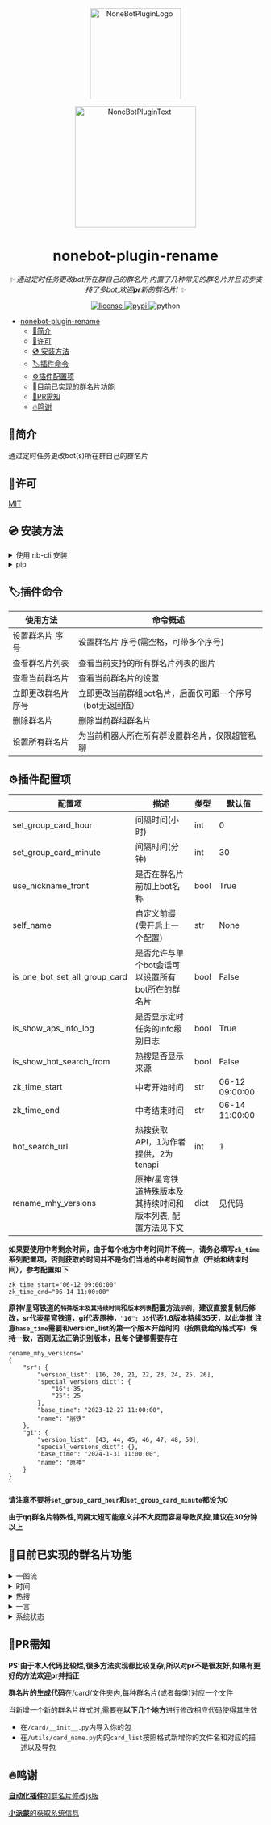 <div align="center">
  <a href="https://v2.nonebot.dev/store"><img src="https://ghproxy.com/https://github.com/A-kirami/nonebot-plugin-template/blob/resources/nbp_logo.png" width="180" height="180" alt="NoneBotPluginLogo"></a>
  <br>
  <p><img src="https://ghproxy.com/https://github.com/A-kirami/nonebot-plugin-template/blob/resources/NoneBotPlugin.svg" width="240" alt="NoneBotPluginText"></p>
</div>

<div align="center">

# nonebot-plugin-rename

_✨ 通过定时任务更改bot所在群自己的群名片,内置了几种常见的群名片并且初步支持了多bot,欢迎**pr**新的群名片! ✨_

<a href="https://raw.githubusercontent.com/nonebot/nonebot2/master/LICENSE">
    <img src="https://img.shields.io/github/license/forchannot/nonebot_plugin_rename" alt="license">
</a>
<a href="https://pypi.python.org/pypi/nonebot-plugin-rename">
    <img src="https://img.shields.io/pypi/v/nonebot-plugin-rename.svg" alt="pypi">
</a>
<img src="https://img.shields.io/badge/python-3.8+-yellow.svg" alt="python">

</div>

<!-- TOC -->
- [nonebot-plugin-rename](#nonebot-plugin-rename)
  - [📖简介](#简介)
  - [🔐许可](#许可)
  - [💿 安装方法](#-安装方法)
  - [🏷️插件命令](#️插件命令)
  - [⚙️插件配置项](#️插件配置项)
  - [🎉目前已实现的群名片功能](#目前已实现的群名片功能)
  - [🧐PR需知](#pr需知)
  - [🔥鸣谢](#鸣谢)

## 📖简介

通过定时任务更改bot(s)所在群自己的群名片

## 🔐许可

[MIT](https://github.com/forchannot/nonebot-plugin-rename/blob/main/LICENSE)

## 💿 安装方法

<details>
<summary>使用 nb-cli 安装</summary>
在 nonebot2 项目的根目录下打开命令行, 输入以下指令即可安装

    nb plugin install nonebot-plugin-rename
</details>

<details>
<summary>pip</summary>

    pip install nonebot-plugin-rename

打开 nonebot2 项目根目录下的 `pyproject.toml` 文件, 在 `[tool.nonebot]` 部分追加写入

    plugins = ["nonebot_plugin_rename"]

```
[tool.nonebot]
plugins = []
plugin_dirs = ["src/plugins"]
```
</details>



## 🏷️插件命令

| 使用方法       | 命令概述                             |
|------------|----------------------------------|
| 设置群名片 序号   | 设置群名片 序号(需空格，可带多个序号)             |
| 查看群名片列表    | 查看当前支持的所有群名片列表的图片                |
| 查看当前群名片    | 查看当前群名片的设置                       |
| 立即更改群名片 序号 | 立即更改当前群组bot名片，后面仅可跟一个序号（bot无返回值） |
| 删除群名片      | 删除当前群组群名片                        |
| 设置所有群名片    | 为当前机器人所在所有群设置群名片，仅限超管私聊          |

## ⚙️插件配置项

| 配置项                           | 描述                          | 类型   | 默认值            |
|-------------------------------|-----------------------------|------|----------------|
| set_group_card_hour           | 间隔时间(小时)                    | int  | 0              |
| set_group_card_minute         | 间隔时间(分钟)                    | int  | 30             |
| use_nickname_front            | 是否在群名片前加上bot名称              | bool | True           |
| self_name                     | 自定义前缀(需开启上一个配置)             | str  | None           |
| is_one_bot_set_all_group_card | 是否允许与单个bot会话可以设置所有bot所在的群名片 | bool | False          |
| is_show_aps_info_log          | 是否显示定时任务的info级别日志           | bool | True           |
| is_show_hot_search_from       | 热搜是否显示来源                    | bool | False          |
| zk_time_start                 | 中考开始时间                      | str  | 06-12 09:00:00 |
| zk_time_end                   | 中考结束时间                      | str  | 06-14 11:00:00 |
| hot_search_url                | 热搜获取API，1为作者提供，2为tenapi| int  | 1 |
| rename_mhy_versions | 原神/星穹铁道特殊版本及其持续时间和版本列表, 配置方法见下文 | dict | 见代码 |

**如果要使用中考剩余时间，由于每个地方中考时间并不统一，请务必填写`zk_time`系列配置项，否则获取的时间并不是你们当地的中考时间节点（开始和结束时间），参考配置如下**
```dotenv
zk_time_start="06-12 09:00:00"
zk_time_end="06-14 11:00:00"
```
**原神/星穹铁道的`特殊版本及其持续时间`和`版本列表`配置方法`示例`，建议直接复制后修改，sr代表星穹铁道，gi代表原神，`"16": 35`代表1.6版本持续35天，以此类推**
**注意`base_time`需要和version_list的第一个版本开始时间（按照我给的格式写）保持一致，否则无法正确识别版本，且每个键都需要存在**
```dotenv
rename_mhy_versions='
{
    "sr": {
        "version_list": [16, 20, 21, 22, 23, 24, 25, 26],
        "special_versions_dict": {
            "16": 35,
            "25": 25
        },
        "base_time": "2023-12-27 11:00:00",
        "name": "崩铁"
    },
    "gi": {
        "version_list": [43, 44, 45, 46, 47, 48, 50],
        "special_versions_dict": {},
        "base_time": "2024-1-31 11:00:00",
        "name": "原神"
    }
}
'
```


**请注意不要将`set_group_card_hour`和`set_group_card_minute`都设为0**

**由于qq群名片特殊性,间隔太短可能意义并不大反而容易导致风控,建议在30分钟以上**

## 🎉目前已实现的群名片功能
<details>
<summary>一图流</summary>
<img src="https://jsd.cdn.zzko.cn/gh/forchannot/mypicgo@main/20230621/e467ea4da8e8bd2c1a30b40daf660c11.14n3cusfflr4.webp" alt="help">
</details>

<details>
<summary>时间</summary>
<pre>
-- 高考时间
-- 中考时间
-- 原神版本剩余时间
-- 星铁版本剩余时间
-- 北京时间
-- 古代计时制时间
</pre>
</details>

<details>
<summary>热搜</summary>
<pre>
-- B站热搜
-- 微博热搜
-- 腾讯新闻热搜
-- 百度热搜
-- 知乎热搜
-- 今日头条热搜
</pre>
</details>

<details>
<summary>一言</summary>
<pre>
-- 每日(次)一言
</pre>
</details>

<details>
<summary>系统状态</summary>
<pre>
-- 系统内存和cpu信息
-- Bot收发消息汇总
</pre>
</details>

## 🧐PR需知

**PS:由于本人代码比较烂,很多方法实现都比较复杂,所以对pr不是很友好,如果有更好的方法欢迎pr并指正**

**群名片的生成代码**在/card/文件夹内,每种群名片(或者每类)对应一个文件

当新增一个新的群名片样式时,需要在**以下几个地方**进行修改相应代码使得其生效

* 在`/card/__init__.py`内导入你的包
* 在`/utils/card_name.py`内的`card_list`按照格式新增你的文件名和对应的描述以及导包


## 🔥鸣谢

[**自动化插件**的群名片修改js版](https://github.com/Nwflower/auto-plugin/tree/master/model/autoGroupName)

[**小派蒙**的获取系统信息](https://github.com/CMHopeSunshine/LittlePaimon/blob/Bot/LittlePaimon/utils/status.py)
